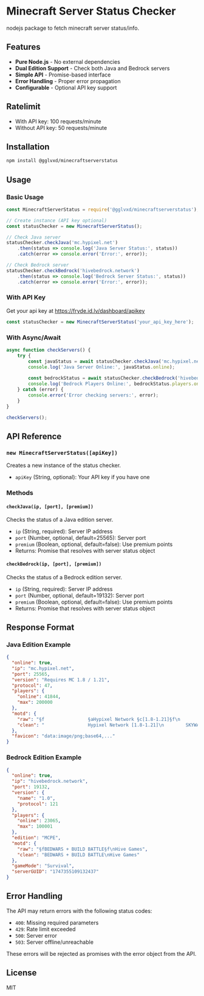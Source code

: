 # Minecraft Server Status Checker

nodejs package to fetch minecraft server status/info.

## Features

- **Pure Node.js** - No external dependencies
- **Dual Edition Support** - Check both Java and Bedrock servers
- **Simple API** - Promise-based interface
- **Error Handling** - Proper error propagation
- **Configurable** - Optional API key support

## Ratelimit
- With API key: 100 requests/minute
- Without API key: 50 requests/minute

## Installation

```bash
npm install @gglvxd/minecraftserverstatus
```

## Usage

### Basic Usage

```javascript
const MinecraftServerStatus = require('@gglvxd/minecraftserverstatus');

// Create instance (API key optional)
const statusChecker = new MinecraftServerStatus(); 

// Check Java server
statusChecker.checkJava('mc.hypixel.net')
    .then(status => console.log('Java Server Status:', status))
    .catch(error => console.error('Error:', error));

// Check Bedrock server
statusChecker.checkBedrock('hivebedrock.network')
    .then(status => console.log('Bedrock Server Status:', status))
    .catch(error => console.error('Error:', error));
```

### With API Key

Get your api key at https://fryde.id.lv/dashboard/apikey

```javascript
const statusChecker = new MinecraftServerStatus('your_api_key_here');
```

### With Async/Await

```javascript
async function checkServers() {
    try {
        const javaStatus = await statusChecker.checkJava('mc.hypixel.net');
        console.log('Java Server Online:', javaStatus.online);
        
        const bedrockStatus = await statusChecker.checkBedrock('hivebedrock.network');
        console.log('Bedrock Players Online:', bedrockStatus.players.online);
    } catch (error) {
        console.error('Error checking servers:', error);
    }
}

checkServers();
```

## API Reference

### `new MinecraftServerStatus([apiKey])`

Creates a new instance of the status checker.

- `apiKey` (String, optional): Your API key if you have one

### Methods

#### `checkJava(ip, [port], [premium])`

Checks the status of a Java edition server.

- `ip` (String, required): Server IP address
- `port` (Number, optional, default=25565): Server port
- `premium` (Boolean, optional, default=false): Use premium points
- Returns: Promise that resolves with server status object

#### `checkBedrock(ip, [port], [premium])`

Checks the status of a Bedrock edition server.

- `ip` (String, required): Server IP address
- `port` (Number, optional, default=19132): Server port
- `premium` (Boolean, optional, default=false): Use premium points
- Returns: Promise that resolves with server status object

## Response Format

### Java Edition Example

```json
{
  "online": true,
  "ip": "mc.hypixel.net",
  "port": 25565,
  "version": "Requires MC 1.8 / 1.21",
  "protocol": 47,
  "players": {
    "online": 41844,
    "max": 200000
  },
  "motd": {
    "raw": "§f                §aHypixel Network §c[1.8-1.21]§f\n        §d§lSKYWARS UPDATE §7- §b§lDISASTERS v0.3",
    "clean": "                Hypixel Network [1.8-1.21]\n        SKYWARS UPDATE - DISASTERS v0.3"
  },
  "favicon": "data:image/png;base64,..."
}
```

### Bedrock Edition Example

```json
{
  "online": true,
  "ip": "hivebedrock.network",
  "port": 19132,
  "version": {
    "name": "1.0",
    "protocol": 121
  },
  "players": {
    "online": 23065,
    "max": 100001
  },
  "edition": "MCPE",
  "motd": {
    "raw": "§fBEDWARS + BUILD BATTLE§f\nHive Games",
    "clean": "BEDWARS + BUILD BATTLE\nHive Games"
  },
  "gameMode": "Survival",
  "serverGUID": "1747355109132437"
}
```

## Error Handling

The API may return errors with the following status codes:

- `400`: Missing required parameters
- `429`: Rate limit exceeded
- `500`: Server error
- `503`: Server offline/unreachable

These errors will be rejected as promises with the error object from the API.

## License

MIT
